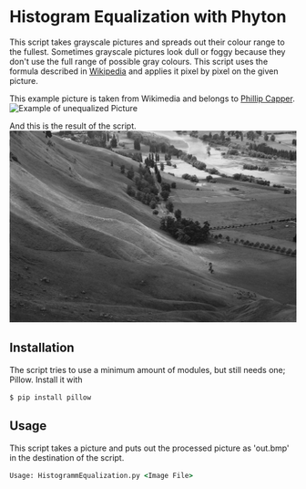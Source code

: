 # Histogram Equalization with Phyton

This script takes grayscale pictures and spreads out their colour range to the fullest. Sometimes grayscale pictures look dull or foggy because they don't use the full range of possible gray colours. This script uses the formula described in [Wikipedia](https://de.wikipedia.org/wiki/Punktoperator_(Bildverarbeitung)#Histogrammspreizung_und_-stauchung) and applies it pixel by pixel on the given picture.

This example picture is taken from Wikimedia and belongs to [Phillip Capper](https://commons.wikimedia.org/wiki/File:Hawkes_Bay_NZ.jpg).
![Example of unequalized Picture](https://upload.wikimedia.org/wikipedia/commons/0/08/Unequalized_Hawkes_Bay_NZ.jpg)

And this is the result of the script.
![The example picture after processing](Equalized_example_picture.bmp)

## Installation
The script tries to use a minimum amount of modules, but still needs one; Pillow. Install it with

```bash
$ pip install pillow
```

## Usage
This script takes a picture and puts out the processed picture as 'out.bmp' in the destination of the script.

```bat
Usage: HistogrammEqualization.py <Image File>
```
